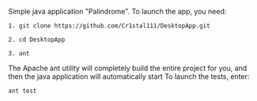 Simple java application "Palindrome".
To launch the app, you need:
```
1. git clone https://github.com/Cr1stal111/DesktopApp.git
```
```
2. cd DesktopApp
```
```
3. ant
```
The Apache ant utility will completely build the entire project for you, and then the java application will automatically start
To launch the tests, enter:
```
ant test
```
